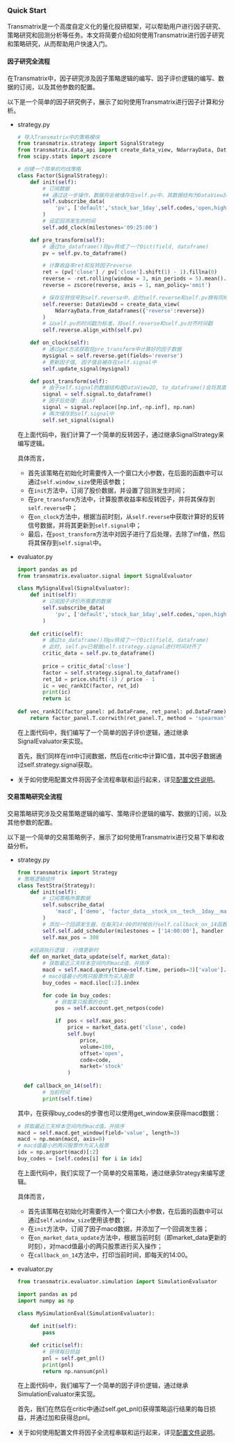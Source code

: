 ### Quick Start

Transmatrix是一个高度自定义化的量化投研框架，可以帮助用户进行因子研究、策略研究和回测分析等任务。本文将简要介绍如何使用Transmatrix进行因子研究和策略研究，从而帮助用户快速入门。



#### 因子研究全流程

在Transmatrix中，因子研究涉及因子策略逻辑的编写、因子评价逻辑的编写、数据的订阅，以及其他参数的配置。

以下是一个简单的因子研究例子，展示了如何使用Transmatrix进行因子计算和分析。

- strategy.py
    ```python
    # 导入Transmatrix中的策略模块
    from transmatrix.strategy import SignalStrategy
    from transmatrix.data_api import create_data_view, NdarrayData, DataView3d, DataView2d
    from scipy.stats import zscore
    
    # 创建一个简单的均线策略
    class Factor(SignalStrategy):
        def init(self):
            # 订阅数据
            ## 通过这一步操作，数据将会被储存在self.pv中，其数据结构为DataView3d
            self.subscribe_data(
                'pv', ['default','stock_bar_1day',self.codes,'open,high,low,close', 10]
            )
            # 设定回测发生的时间
            self.add_clock(milestones='09:25:00')
    
        def pre_transform(self):
            # 通过to_dataframe()将pv转成了一个Dict(field, dataframe)
            pv = self.pv.to_dataframe()
    
            # 计算收益率ret和反转因子reverse
            ret = (pv['close'] / pv['close'].shift(1) - 1).fillna(0)
            reverse = -ret.rolling(window = 3, min_periods = 5).mean().fillna(0)
            reverse = zscore(reverse, axis = 1, nan_policy='omit')
    
            # 保存反转信号到self.reverse中，此时self.reverse和self.pv拥有同样的数据结构 
            self.reverse: DataView3d = create_data_view(
                NdarrayData.from_dataframes({'reverse':reverse})
            )
            # 以self.pv的时间戳为标准，将self.reverse和self.pv对齐时间戳
            self.reverse.align_with(self.pv)
    
        def on_clock(self):
            # 通过get方法获取在pre_transform中计算好的因子数据
            mysignal = self.reverse.get(fields='reverse')
            # 更新因子值, 因子值会被存在self.signal中
            self.update_signal(mysignal)
    
        def post_transform(self):
            # 由于self.signal的数据结构是DataView2D, to_dataframe()会将其直接转成dataframe
            signal = self.signal.to_dataframe()
            # 因子后处理: 去inf
            signal = signal.replace([np.inf,-np.inf], np.nan)
            # 再次储存到self.signal中
            self.set_signal(signal)
    ```
    
    在上面代码中，我们计算了一个简单的反转因子，通过继承SignalStrategy来编写逻辑。
    
    具体而言，
    
    - 首先该策略在初始化时需要传入一个窗口大小参数，在后面的函数中可以通过`self.window_size`使用该参数；
    - 在`init`方法中，订阅了股价数据，并设置了回测发生时间；
    - 在`pre_transform`方法中，计算股票收益率和反转因子，并将其保存到`self.reverse`中；
    - 在`on_clock`方法中，根据当前时刻，从`self.reverse`中获取计算好的反转信号数据，并将其更新到`self.signal`中；
    - 最后，在`post_transform`方法中对因子进行了后处理，去除了inf值，然后将其保存到`self.signal`中。
    
- evaluator.py

  ```python
  import pandas as pd
  from transmatrix.evaluator.signal import SignalEvaluator
  
  class MySignalEval(SignalEvaluator):
      def init(self):
          # 订阅因子评价所需要的数据
          self.subscribe_data(
              'pv', ['default','stock_bar_1day',self.codes,'open,high,low,close', 0]
          )
      
      def critic(self):
          # 通过to_dataframe()将pv转成了一个Dict(field, dataframe)
          # 此时, self.pv已根据self.strategy.signal进行时间对齐了
          critic_data = self.pv.to_dataframe()
          
          price = critic_data['close']
          factor = self.strategy.signal.to_dataframe()
          ret_1d = price.shift(-1) / price - 1
          ic = vec_rankIC(factor, ret_1d)
          print(ic)
          return ic
      
  def vec_rankIC(factor_panel: pd.DataFrame, ret_panel: pd.DataFrame):
      return factor_panel.T.corrwith(ret_panel.T, method = 'spearman').mean()
  ```

  在上面代码中，我们编写了一个简单的因子评价逻辑，通过继承SignalEvaluator来实现。

  首先，我们同样在int中订阅数据，然后在critic中计算IC值，其中因子数据通过self.strategy.signal获取。

- 关于如何使用配置文件将因子全流程串联和运行起来，详见[配置文件说明](path)。



#### 交易策略研究全流程

交易策略研究涉及交易策略逻辑的编写、策略评价逻辑的编写、数据的订阅，以及其他参数的配置。

以下是一个简单的交易策略例子，展示了如何使用Transmatrix进行交易下单和收益分析。

- strategy.py

  ```python
  from transmatrix import Strategy
  # 策略逻辑组件
  class TestStra(Strategy):
      def init(self):
          # 订阅策略所需数据
          self.subscribe_data(
              'macd', ['demo', 'factor_data__stock_cn__tech__1day__macd', self.codes, 'value', 10]
          )
          # 添加一个回调发生器，在每天14:00的时候执行self.callback_on_14函数
          self.self.add_scheduler(milestones = ['14:00:00'], handler = self.callback_on_14)
          self.max_pos = 300
      
      #回调执行逻辑： 行情更新时
      def on_market_data_update(self, market_data):
          # 获取最近三天样本空间内的macd值，并排序
          macd = self.macd.query(time=self.time, periods=3)['value'].mean().sort_values() 
          # macd值最小的两只股票作为买入股票
          buy_codes = macd.iloc[:2].index 
  
          for code in buy_codes:
              # 获取某只股票的仓位
              pos = self.account.get_netpos(code)
  
              if  pos < self.max_pos:
                  price = market_data.get('close', code)
                  self.buy(
                      price, 
                      volume=100, 
                      offset='open', 
                      code=code, 
                      market='stock'
                  )
                  
  	def callback_on_14(self):
          # 当前时间
          print(self.time)
  ```
  
  其中，在获得buy_codes的步骤也可以使用get_window来获得macd数据：
  
  ```python
  # 获取最近三天样本空间内的macd值，并排序
  macd = self.macd.get_window(field='value', length=3)
  macd = np.mean(macd, axis=0)
  # macd值最小的两只股票作为买入股票
  idx = np.argsort(macd)[:2]
  buy_codes = [self.codes[i] for i in idx]
  ```
  
  在上面代码中，我们实现了一个简单的交易策略，通过继承Strategy来编写逻辑。
  
  具体而言，
  
  - 首先该策略在初始化时需要传入一个窗口大小参数，在后面的函数中可以通过`self.window_size`使用该参数；
  - 在`init`方法中，订阅了因子macd数据，并添加了一个回调发生器；
  - 在`on_market_data_update`方法中，根据当前时刻（即market_data更新的时刻），对macd值最小的两只股票进行买入操作；
  - 在`callback_on_14`方法中，打印当前时间，即每天的14:00。
  
- evaluator.py

  ```python
  from transmatrix.evaluator.simulation import SimulationEvaluator
  
  import pandas as pd
  import numpy as np
  
  class MySimulationEval(SimulationEvaluator):
      
      def init(self):
          pass
  
      def critic(self):
          # 获得每日损益
          pnl = self.get_pnl()      
          print(pnl)
          return np.nansum(pnl)
  ```

  在上面代码中，我们编写了一个简单的因子评价逻辑，通过继承SimulationEvaluator来实现。

  首先，我们在然后在critic中通过self.get_pnl()获得策略运行结果的每日损益，并通过加和获得总pnl。

- 关于如何使用配置文件将因子全流程串联和运行起来，详见[配置文件说明](path)。
